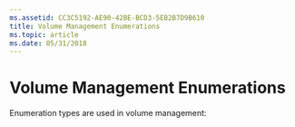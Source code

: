 ```yaml
---
ms.assetid: CC3C5192-AE90-42BE-BCD3-5EB2B7D9B610
title: Volume Management Enumerations
ms.topic: article
ms.date: 05/31/2018
---
```


# Volume Management Enumerations

Enumeration types are used in volume management:

 

 




